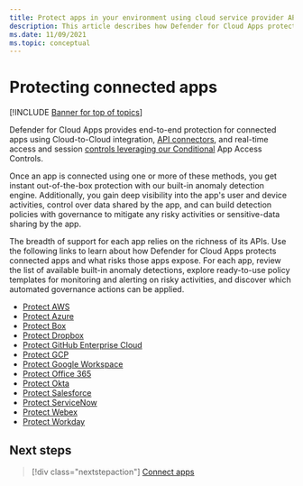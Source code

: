 ```yaml
---
title: Protect apps in your environment using cloud service provider APIs
description: This article describes how Defender for Cloud Apps protects your connected apps.
ms.date: 11/09/2021
ms.topic: conceptual
---
```

# Protecting connected apps

[!INCLUDE [Banner for top of topics](includes/banner.md)]

Defender for Cloud Apps provides end-to-end protection for connected apps using Cloud-to-Cloud integration, [API connectors](enable-instant-visibility-protection-and-governance-actions-for-your-apps.md), and real-time access and session [controls leveraging our Conditional](proxy-intro-aad.md) App Access Controls.

Once an app is connected using one or more of these methods, you get instant out-of-the-box protection with our built-in anomaly detection engine. Additionally, you gain deep visibility into the app's user and device activities, control over data shared by the app, and can build detection policies with governance to mitigate any risky activities or sensitive-data sharing by the app.

The breadth of support for each app relies on the richness of its APIs. Use the following links to learn about how Defender for Cloud Apps protects connected apps and what risks those apps expose. For each app, review the list of available built-in anomaly detections, explore ready-to-use policy templates for monitoring and alerting on risky activities, and discover which automated governance actions can be applied.

- [Protect AWS](protect-aws.md)
- [Protect Azure](protect-azure.md)
- [Protect Box](protect-box.md)
- [Protect Dropbox](protect-dropbox.md)
- [Protect GitHub Enterprise Cloud](protect-github.md)
- [Protect GCP](protect-gcp.md)
- [Protect Google Workspace](protect-google-workspace.md)
- [Protect Office 365](protect-office-365.md)
- [Protect Okta](protect-okta.md)
- [Protect Salesforce](protect-salesforce.md)
- [Protect ServiceNow](protect-servicenow.md)
- [Protect Webex](protect-webex.md)
- [Protect Workday](protect-workday.md)

## Next steps

> [!div class="nextstepaction"]
> [Connect apps](enable-instant-visibility-protection-and-governance-actions-for-your-apps.md)
